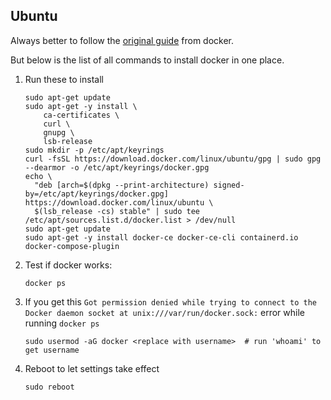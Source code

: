 ## Ubuntu

Always better to follow the [original guide](https://docs.docker.com/engine/install/ubuntu/#set-up-the-repository) from docker.

But below is the list of all commands to install docker in one place.

1. Run these to install
    ```
    sudo apt-get update
    sudo apt-get -y install \
        ca-certificates \
        curl \
        gnupg \
        lsb-release
    sudo mkdir -p /etc/apt/keyrings
    curl -fsSL https://download.docker.com/linux/ubuntu/gpg | sudo gpg --dearmor -o /etc/apt/keyrings/docker.gpg
    echo \
      "deb [arch=$(dpkg --print-architecture) signed-by=/etc/apt/keyrings/docker.gpg] https://download.docker.com/linux/ubuntu \
      $(lsb_release -cs) stable" | sudo tee /etc/apt/sources.list.d/docker.list > /dev/null
    sudo apt-get update
    sudo apt-get -y install docker-ce docker-ce-cli containerd.io docker-compose-plugin
    ```

1. Test if docker works:
    ```
    docker ps
    ```

1. If you get this `Got permission denied while trying to connect to the Docker daemon socket at unix:///var/run/docker.sock:` error while running `docker ps`
    ```
    sudo usermod -aG docker <replace with username>  # run 'whoami' to get username
    ```
 
 1. Reboot to let settings take effect
     ```
     sudo reboot
     ```
